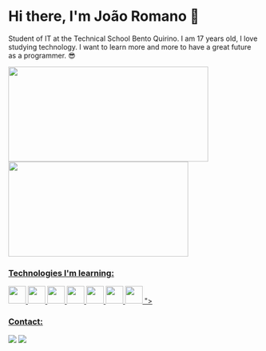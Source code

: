 # Hi there, I'm João Romano 👋
Student of IT at the Technical School Bento Quirino. I am 17 years old, I love studying technology. I want to learn more and more to have a great future as a programmer. 😎

<div>
  <a href="https://github.com/joaorromano">
  <img  height=190 width=400 src="https://github-readme-stats.vercel.app/api?username=joaorromano19&show_icons=true&theme=highcontrast&card_width=">
  <img height=190 width=360 src="https://github-readme-stats.vercel.app/api/top-langs/?username=joaorromano19&layout=compact&theme=highcontrast">
</div>
  

### Technologies I'm learning:
<div>
  <img height=35 src="https://cdn-icons-png.flaticon.com/128/5968/5968350.png">
  <img height=35 src="https://cdn-icons-png.flaticon.com/128/732/732190.png">
  <img height=35 src="https://cdn-icons-png.flaticon.com/128/174/174854.png">
  <img height=35 src="https://cdn-icons-png.flaticon.com/128/5968/5968292.png">
  <img height=35 src="https://cdn-icons-png.flaticon.com/128/5968/5968313.png">
  <img height=35 src="https://cdn-icons-png.flaticon.com/128/5968/5968342.png">
  <img height=35 src="https://github.com/user-attachments/assets/a9eb0f39-94b6-4076-9471-2825d88f07ca" />
">
</div>

### Contact:
<div>
  <a href="[https://mail.google.com/mail/u/0/?tab=rm&ogbl#inbox?compose=GTvVlcSHxjQCVDNQBmThMlHKmCRVPWmcjMqFFMbtWpWlPjZxBDlRMNGSSxFhBxxClFKcgpkpxMdGV](https://mail.google.com/mail/u/0/?tab=rm&ogbl#inbox?compose=DmwnWslzDPDCnWzPLPXhKZjNChcsCZDRJStPdfqWRLbVscfNqbPGNBrSGwqwrjSpQZMxPZhPBjTG)">  <img src="https://img.shields.io/badge/-Gmail-%23333?style=for-the-badge&logo=gmail&logoColor=white" target="_blank"></a>
  <a href="https://instagram.com/joao__romano" target="_blank"><img src="https://img.shields.io/badge/-Instagram-%23E4405F?style=for-the-badge&logo=instagram&logoColor=white" target="_blank"></a>
</div>
